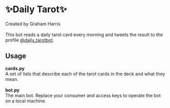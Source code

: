 # ✨Daily Tarot✨

Created by Graham Harris \
\
This bot reads a daily tarot card every morning and tweets the result to the profile [@daily_tarotbot](https://twitter.com/daily_tarotbot).

## Usage

**cards.py**\
A set of lists that describe each of the tarot cards in the deck and what they mean.\
\
**bot.py**\
The main bot. Replace your consumer and access keys to operate the bot on a local machine.
